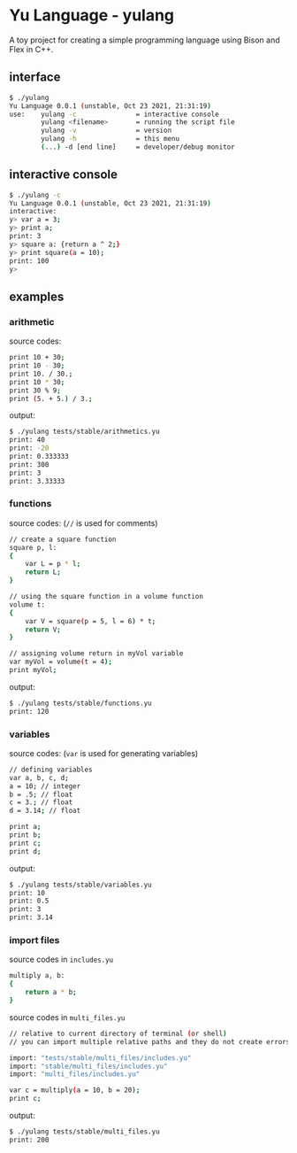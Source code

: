 # Yu Language - yulang

A toy project for creating a simple programming language using Bison and Flex in C++.


## interface
```bash
$ ./yulang
Yu Language 0.0.1 (unstable, Oct 23 2021, 21:31:19)
use:    yulang -c               = interactive console
        yulang <filename>       = running the script file
        yulang -v               = version
        yulang -h               = this menu
        (...) -d [end line]     = developer/debug monitor
```

## interactive console
```bash
$ ./yulang -c
Yu Language 0.0.1 (unstable, Oct 23 2021, 21:31:19)
interactive:
y> var a = 3;
y> print a;
print: 3
y> square a: {return a ^ 2;}
y> print square(a = 10);
print: 100
y> 
```

## examples
### arithmetic

source codes:
```bash
print 10 + 30;
print 10 - 30;
print 10. / 30.;
print 10 * 30;
print 30 % 9;
print (5. + 5.) / 3.;
```

output:
```bash
$ ./yulang tests/stable/arithmetics.yu 
print: 40
print: -20
print: 0.333333
print: 300
print: 3
print: 3.33333
```

### functions

source codes: (`//` is used for comments)
```bash
// create a square function
square p, l:
{
    var L = p * l;
    return L;
}

// using the square function in a volume function
volume t:
{
    var V = square(p = 5, l = 6) * t;
    return V;
}

// assigning volume return in myVol variable
var myVol = volume(t = 4);
print myVol;
```

output:
```bash
$ ./yulang tests/stable/functions.yu  
print: 120
```

### variables

source codes: (`var` is used for generating variables)
```bash
// defining variables
var a, b, c, d;
a = 10; // integer
b = .5; // float
c = 3.; // float
d = 3.14; // float

print a;
print b;
print c;
print d;
```

output:
```bash
$ ./yulang tests/stable/variables.yu 
print: 10
print: 0.5
print: 3
print: 3.14
```

### import files

source codes in `includes.yu`
```bash
multiply a, b:
{
    return a * b;
}
```

source codes in `multi_files.yu`
```bash
// relative to current directory of terminal (or shell)
// you can import multiple relative paths and they do not create errors

import: "tests/stable/multi_files/includes.yu"
import: "stable/multi_files/includes.yu"
import: "multi_files/includes.yu"

var c = multiply(a = 10, b = 20);
print c;
```

output:
```bash
$ ./yulang tests/stable/multi_files.yu
print: 200
```